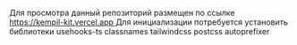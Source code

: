 Для просмотра данный репозиторий размещен по ссылке [https://kempil-kit.vercel.app
](https://kempil-kit.vercel.app/)
Для инициализации потребуется установить библиотеки usehooks-ts classnames tailwindcss postcss autoprefixer
